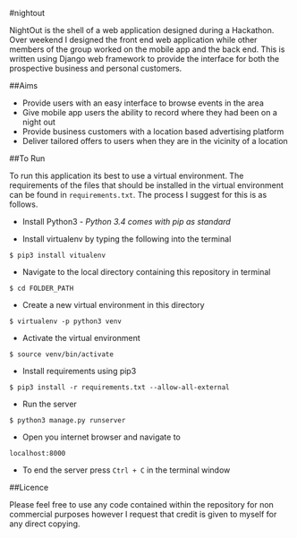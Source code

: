 #nightout

NightOut is the shell of a web application designed during a Hackathon. Over weekend I designed the front end web application while other members of the group worked on the mobile app and the back end. This is written using Django web framework to provide the interface for both the prospective business and personal customers.

##Aims

* Provide users with an easy interface to browse events in the area
* Give mobile app users the ability to record where they had been on a night out
* Provide business customers with a location based advertising platform
* Deliver tailored offers to users when they are in the vicinity of a location


##To Run

To run this application its best to use a virtual environment. The requirements of the files that should be installed in the virtual environment can be found in `requirements.txt`. The process I suggest for this is as follows.

- Install Python3 *- Python 3.4 comes with pip as standard*

- Install virtualenv by typing the following into the terminal

```
$ pip3 install vitualenv
```

- Navigate to the local directory containing this repository in terminal

```
$ cd FOLDER_PATH
```

- Create a new virtual environment in this directory

```
$ virtualenv -p python3 venv
```

- Activate the virtual environment

```
$ source venv/bin/activate
```

- Install requirements using pip3

```
$ pip3 install -r requirements.txt --allow-all-external
```

- Run the server

```
$ python3 manage.py runserver
```

- Open you internet browser and navigate to

```
localhost:8000
```

- To end the server press `Ctrl + C` in the terminal window 

##Licence

Please feel free to use any code contained within the repository for non commercial purposes however I request that credit is given to myself for any direct copying.
